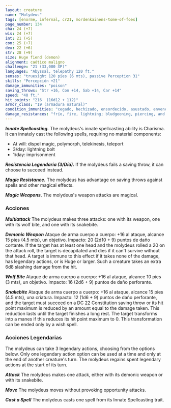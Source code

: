 ```yaml
---
layout: creature
name: "Molydeus"
tags: [enorme, infernal, cr21, mordenkainens-tome-of-foes]
page_number: 134
cha: 24 (+7)
wis: 24 (+7)
int: 21 (+5)
con: 25 (+7)
dex: 22 (+6)
str: 28 (+9)
size: Huge fiend (demon)
alignment: caótico maligno
challenge: "21 (33,000 XP)"
languages: "Abyssal, telepathy 120 ft."
senses: "truesight 120 pies (6 mts), passive Perception 31"
skills: "Percepción +21"
damage_immunities: "poison"
saving_throws: "Str +16, Con +14, Sab +14, Car +14"
speed: "40 ft."
hit_points: "216  (16d12 + 112)"
armor_class: "19 (armadura natural)"
condition_immunities: "cegado, hechizado, ensordecido, asustado, envenenado, stunned"
damage_resistances: "frío, fire, lightning; bludgeoning, piercing, and slashing from nonmagical attacks"
---
```


***Innate Spellcasting.*** The molydeus's innate spellcasting ability is Charisma. It can innately cast the following spells, requiring no material components:
* At will: dispel magic, polymorph, telekinesis, teleport
* 3/day: lightning bolt
* 1/day: imprisonment

***Resistencia Legendaria (3/Día).*** If the molydeus fails a saving throw, it can choose to succeed instead.

***Magic Resistance.*** The molydeus has advantage on saving throws against spells and other magical effects.

***Magic Weapons.*** The molydeus's weapon attacks are magical.

### Acciones

***Multiattack*** The molydeus makes three attacks: one with its weapon, one with its wolf bite, and one with its snakebite.

***Demonic Weapon*** Ataque de arma cuerpo a cuerpo: +16 al ataque, alcance 15 pies (4.5 mts), un objetivo. Impacto: 20 (2d10 + 9) puntos de daño cortante. If the target has at least one head and the molydeus rolled a 20 on the attack roll, the target is decapitated and dies if it can't survive without that head. A target is immune to this effect if it takes none of the damage, has legendary actions, or is Huge or larger. Such a creature takes an extra 6d8 slashing damage from the hit.

***Wolf Bite*** Ataque de arma cuerpo a cuerpo: +16 al ataque, alcance 10 pies (3 mts), un objetivo. Impacto: 16 (2d6 + 9) puntos de daño perforante.

***Snakebite*** Ataque de arma cuerpo a cuerpo: +16 al ataque, alcance 15 pies (4.5 mts), una criatura. Impacto: 12 (1d6 + 9) puntos de daño perforante, and the target must succeed on a DC 22 Constitution saving throw or its hit point maximum is reduced by an amount equal to the damage taken. This reduction lasts until the target finishes a long rest. The target transforms into a manes if this reduces its hit point maximum to 0. This transformation can be ended only by a wish spell.

### Acciones Legendarias

The molydeus can take 3 legendary actions, choosing from the options below. Only one legendary action option can be used at a time and only at the end of another creature's turn. The molydeus regains spent legendary actions at the start of its turn.

***Attack*** The molydeus makes one attack, either with its demonic weapon or with its snakebite.

***Move*** The molydeus moves without provoking opportunity attacks.

***Cast a Spell*** The molydeus casts one spell from its Innate Spellcasting trait.